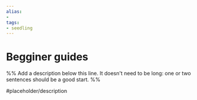 ```yaml
---
alias: 
- 
tags:
- seedling
---
```


# Begginer guides

%% Add a description below this line. It doesn't need to be long: one or two sentences should be a good start. %%

#placeholder/description 
